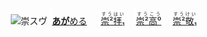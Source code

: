 <kbd><img src="lv1.svg" width="2" height="24"><img src="https://glyphwiki.org/glyph/u5d07.svg" width="24" height="24" alt="崇"></kbd><kbd>スウ゚</div></kbd> <img src="lv1.svg">[**あが**める](https://jisho.org/search/崇める)　 <img src="lv0.svg">[<ruby>崇²拝₁<rt>すうはい</rt></ruby>](https://jisho.org/search/崇拝)</ins>　<img src="lv1.svg">[<ruby>崇²高⁰<rt>すうこう</rt></ruby>](https://jisho.org/search/崇高)　<img src="lv2.svg">[<ruby>崇²敬₁<rt>すうけい</rt></ruby>](https://jisho.org/search/崇敬)



